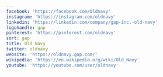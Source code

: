 ```yaml
---
facebook: 'https://facebook.com/Oldnavy'
instagram: 'https://instagram.com/oldnavy'
linkedin: 'https://linkedin.com/company/gap-inc.-old-navy'
logohandle: gap
pinterest: 'https://pinterest.com/oldnavy'
sort: gap
title: Old Navy
twitter: oldnavy
website: 'https://oldnavy.gap.com/'
wikipedia: 'https://en.wikipedia.org/wiki/Old_Navy'
youtube: 'https://youtube.com/user/oldnavy'
---
```

